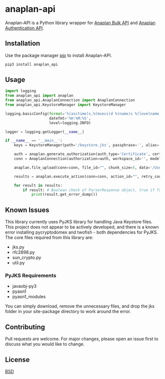 # anaplan-api

Anaplan-API is a Python library wrapper for [Anaplan Bulk API](https://anaplanbulkapi20.docs.apiary.io/) and [Anaplan Authentication API](https://anaplanauthentication.docs.apiary.io/).

## Installation

Use the package manager [pip](https://pypi.org/project/anaplan-api/) to install Anaplan-API.

```bash
pip3 install anaplan_api
```

## Usage

```python
import logging
from anaplan_api import anaplan
from anaplan_api.AnaplanConnection import AnaplanConnection
from anaplan_api.KeystoreManager import KeystoreManager

logging.basicConfig(format='%(asctime)s,%(msecs)d %(name)s %(levelname)s %(message)s',
					datefmt='%H:%M:%S',
					level=logging.INFO)

logger = logging.getLogger(__name__)

if __name__ == '__main__':
	keys = KeystoreManager(path='/keystore.jks', passphrase='', alias='', key_pass='')

	auth = anaplan.generate_authorization(auth_type='Certificate', cert=keys.get_cert(), private_key=keys.get_key())
	conn = AnaplanConnection(authorization=auth, workspace_id='', model_id='')

	anaplan.file_upload(conn=conn, file_id="", chunk_size=5, data='/Users.csv')

	results = anaplan.execute_action(conn=conn, action_id="", retry_count=3)

	for result in results:
		if result: # Boolean check of ParserResponse object, true if failure dump is available
			print(result.get_error_dump())
```

## Known Issues
This library currently uses PyJKS library for handling Java Keystore files. This project does not appear to be actively developed, and there is a known error installing pycryptodomex and twofish - both dependencies for PyJKS. The core files required from this library are:

- jks.py
- rfc2898.py
- sun_crypto.py
- util.py

### PyJKS Requirements
- javaobj-py3
- pyasn1
- pyasn1_modules

You can simply download, remove the unnecessary files, and drop the jks folder in your site-package directory to work around the error.

## Contributing
Pull requests are welcome. For major changes, please open an issue first to discuss what you would like to change.

## License
[BSD](https://opensource.org/licenses/BSD-2-Clause)